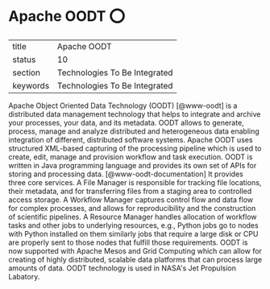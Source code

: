 # Apache OODT :o:


|          |                               |
| -------- | ----------------------------- |
| title    | Apache OODT                   | 
| status   | 10                            |
| section  | Technologies To Be Integrated |
| keywords | Technologies To Be Integrated |



Apache Object Oriented Data Technology (OODT) [@www-oodt] is a
distributed data management technology that helps to integrate and
archive your processes, your data, and its metadata. OODT allows to
generate, process, manage and analyze distributed and heterogeneous
data enabling integration of different, distributed software
systems. Apache OODT uses structured XML-based capturing of the
processing pipeline which is used to create, edit, manage and
provision workflow and task execution. OODT is written in Java
programming language and provides its own set of APIs for storing and
processing data. [@www-oodt-documentation] It provides three core
services. A File Manager is responsible for tracking file locations,
their metadata, and for transferring files from a staging area to
controlled access storage. A Workflow Manager captures control flow
and data flow for complex processes, and allows for reproducibility
and the construction of scientific pipelines. A Resource Manager
handles allocation of workflow tasks and other jobs to underlying
resources, e.g., Python jobs go to nodes with Python installed on them
similarly jobs that require a large disk or CPU are properly sent to
those nodes that fulfill those requirements. OODT is now supported
with Apache Mesos and Grid Computing which can allow for creating of
highly distributed, scalable data platforms that can process large
amounts of data. OODT technology is used in NASA's Jet Propulsion
Labatory.

